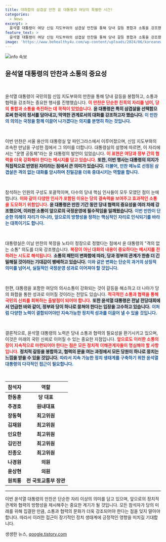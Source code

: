 ```yaml
---
title: 대화합의 삼겹살 만찬 윤 대통령과 여당의 특별한 시간!
categories:
  - News
excerpt: >
  윤석열 대통령이 여당 신임 지도부와의 삼겹살 만찬을 통해 당내 갈등 봉합과 소통을 강조했습니다. 격의 없는 대화를 통해 당정의 화합을 다지려는 의지가 돋보였던 이날 만남, 과연 어떤 변화가 노려질까요?
feature_text: >
  윤석열 대통령이 여당 신임 지도부와의 삼겹살 만찬을 통해 당내 갈등 봉합과 소통을 강조했습니다. 격의 없는 대화를 통해 당정의 화합을 다지려는 의지가 돋보였던 이날 만남, 과연 어떤 변화가 노려질까요?
image: 'https://www.behealthy4u.com/wp-content/uploads/2024/06/koreanews.jpg'
---
```


<p><img src="https://www.behealthy4u.com/wp-content/uploads/2024/06/koreanews.jpg" alt="info 속보" /></p>

<h2 data-ke-size="size26">윤석열 대통령의 만찬과 소통의 중요성</h2>

<p data-ke-size="size16">&nbsp;</p> 

<p>윤석열 대통령이 국민의힘 신임 지도부와의 만찬을 통해 당내 갈등을 봉합하고, 소통과 협력을 강조하는 중요한 행사를 진행했습니다. <b><span style="color: #ee2323;">이 만찬은 단순한 친목의 자리를 넘어, 당의 통합과 소통을 촉진하는 데 목적이 있었습니다.</span></b> <b><span style="background-color: #21538527;">윤 대통령은 특히 삼겹살을 선택함으로써 한국의 정서를 담아내고, 막역한 관계로서의 대화를 강조하고자 했습니다.</span></b> <b><span style="color: #1a5490;">이 만찬의 의의는 국정을 함께 이끌어 나가겠다는 의지를 분명히 하는 것입니다.</span></b></p>

<p data-ke-size="size16">&nbsp;</p>

<p>이번 만찬은 서울 용산의 대통령실 앞 파인그라스에서 이루어졌으며, 신임 지도부와의 조속한 만남을 구성한 점에서 그 의미를 더합니다. 대통령실의 설명에 따르면, 이 자리에서는 "운명 공동체"라는 윤 대통령의 발언이 있었습니다. <b><span style="color: #ee2323;">이 표현은 여당과 정부 간의 협력을 더욱 강화해야 한다는 메시지를 담고 있습니다.</span></b> <b><span style="background-color: #21538527;">또한, 이번 행사는 대통령의 의지가 직접적으로 반영된 자리라는 점에서 큰 의미가 있습니다.</span></b> <b><span style="color: #1a5490;">더불어, 만찬 메뉴로 선정된 삼겹살은 격의 없는 대화를 암시하며 친밀감을 더욱 증대시키는 역할을 합니다.</span></b></p>

<p data-ke-size="size16">&nbsp;</p>

<p>참석하는 인원의 구성도 포괄적이며, 다수의 당내 핵심 인사들이 모두 모였던 점이 눈에 띕니다. <b><span style="color: #ee2323;">이와 같이 다양한 인사가 포함된 이유는 당의 결속력을 보여주고 효과적인 소통을 도모하기 위함입니다.</span></b> <b><span style="background-color: #21538527;">윤 대통령은 만찬 기간 동안 당내 협력의 중요성을 여러 차례 강조했으며, 이러한 소통이 앞으로의 국정운영에 필수적임을 일깨웠습니다.</span></b> <b><span style="color: #1a5490;">이번 만찬이 단순한 의례의 자리가 아니라, 앞으로의 방향성을 정하는 핵심적인 자리로 인식되기를 바라는 대목이기도 합니다.</span></b></p>

<p data-ke-size="size16">&nbsp;</p>

<p>대통령실은 이날 만찬의 복장을 노타이 정장으로 정했다는 점에서 윤 대통령의 "격의 없는 소통" 의도를 더욱 강조했습니다. <b><span style="color: #ee2323;">복장이 아닌 대화의 내용이 중요하다는 메시지를 전하려는 시도로 해석됩니다.</span></b> <b><span style="background-color: #21538527;">소통의 패턴이 변화함에 따라, 당과 정부의 관계가 한층 더 긴밀해질 것이라는 기대감이 팽배하고 있습니다.</span></b> <b><span style="color: #1a5490;">이와 같은 변화는 단순히 과거의 상징적 의미를 넘어서, 실질적인 국정운영 성과로 이어져야 할 것입니다.</span></b></p>

<p data-ke-size="size16">&nbsp;</p>

<p>한편, 대통령을 포함한 여당의 의사소통이 강화되는 것이 갈등을 해소하고 더 나아가 당의 화합을 통한 성과로 이어질 것이라는 전망도 있습니다. <b><span style="color: #ee2323;">적극적인 소통과 협력을 통해 국민의 신뢰를 회복하는 출발점이 되어야 합니다.</span></b> <b><span style="background-color: #21538527;">또한 윤석열 대통령은 전날 전당대회에서 언급한 바와 같이, 정부와 당이 하나로 뭉쳐야 한다는 입장을 고수하고 있습니다.</span></b> <b><span style="color: #1a5490;">이처럼 다양한 노력이 결합되어야만 지속가능한 정치적 성과를 이끌어 낼 수 있을 것입니다.</span></b></p>

<p data-ke-size="size16">&nbsp;</p>

<p>결론적으로, 윤석열 대통령의 노력은 당내 소통과 협력의 필요성을 환기시키고 있으며, 이것은 미래의 국민 신뢰로 이어질 수 있는 중요한 지점입니다. <b><span style="color: #ee2323;">앞으로도 이러한 소통의 장이 지속적으로 마련되어야 한다는 점은 모든 정치적 이해관계자들이 명심해야 할 사항입니다.</span></b> <b><span style="background-color: #21538527;">정치적 갈등을 봉합하고, 협력의 문을 여는 과정에서 모든 당원이 하나로 뭉치는 느낌을 받을 수 있을 것입니다.</span></b> <b><span style="color: #1a5490;">따라서 지속 가능한 정치 생태계를 구축하기 위한 윤석열 대통령의 다각적인 접근이 필요합니다.</span></b> </p>

<p data-ke-size="size16">&nbsp;</p> 

<table style="width:100%; border-collapse:collapse;">
<thead>
<tr>
<th style="text-align: center; height: 35px;"><b>참석자</b></th>
<th style="text-align: center; height: 35px;"><b>역할</b></th>
</tr>
</thead>
<tbody>
<tr>
<td style="text-align: center; height: 17px;"><b>한동훈</b></td>
<td style="text-align: center; height: 17px;"><b>당 대표</b></td>
</tr>
<tr>
<td style="text-align: center; height: 17px;"><b>추경호</b></td>
<td style="text-align: center; height: 17px;"><b>원내대표</b></td>
</tr>
<tr>
<td style="text-align: center; height: 17px;"><b>장동혁</b></td>
<td style="text-align: center; height: 17px;"><b>최고위원</b></td>
</tr>
<tr>
<td style="text-align: center; height: 17px;"><b>김재원</b></td>
<td style="text-align: center; height: 17px;"><b>최고위원</b></td>
</tr>
<tr>
<td style="text-align: center; height: 17px;"><b>인요한</b></td>
<td style="text-align: center; height: 17px;"><b>최고위원</b></td>
</tr>
<tr>
<td style="text-align: center; height: 17px;"><b>김민전</b></td>
<td style="text-align: center; height: 17px;"><b>최고위원</b></td>
</tr>
<tr>
<td style="text-align: center; height: 17px;"><b>진종오</b></td>
<td style="text-align: center; height: 17px;"><b>최고위원</b></td>
</tr>
<tr>
<td style="text-align: center; height: 17px;"><b>나경원</b></td>
<td style="text-align: center; height: 17px;"><b>의원</b></td>
</tr>
<tr>
<td style="text-align: center; height: 17px;"><b>윤상현</b></td>
<td style="text-align: center; height: 17px;"><b>의원</b></td>
</tr>
<tr>
<td style="text-align: center; height: 17px;"><b>원희룡</b></td>
<td style="text-align: center; height: 17px;"><b>전 국토교통부 장관</b></td>
</tr>
</tbody>
</table>

<hr style="border-top: 1px solid #ccc;"/> 

<p data-ke-size="size16">이번 윤석열 대통령의 만찬은 단순한 자리 이상의 의미를 담고 있으며, 앞으로의 정치적 관계와 협력의 방향성을 제시해주는 중요한 계기가 될 것입니다. 모든 참석자가 당의 미래를 위해 집결한 만큼, 소통과 협력의 문화가 더욱 강조되어야 한다는 점을 잊지 말아야 합니다. 따라서 이러한 접근이 장기적인 정치 생태계에 긍정적인 영향을 미치길 기대합니다.</p>
생생한 뉴스, <a href="https://qoogle.tistory.com" rel="dofollow">qoogle.tistory.com</a>


